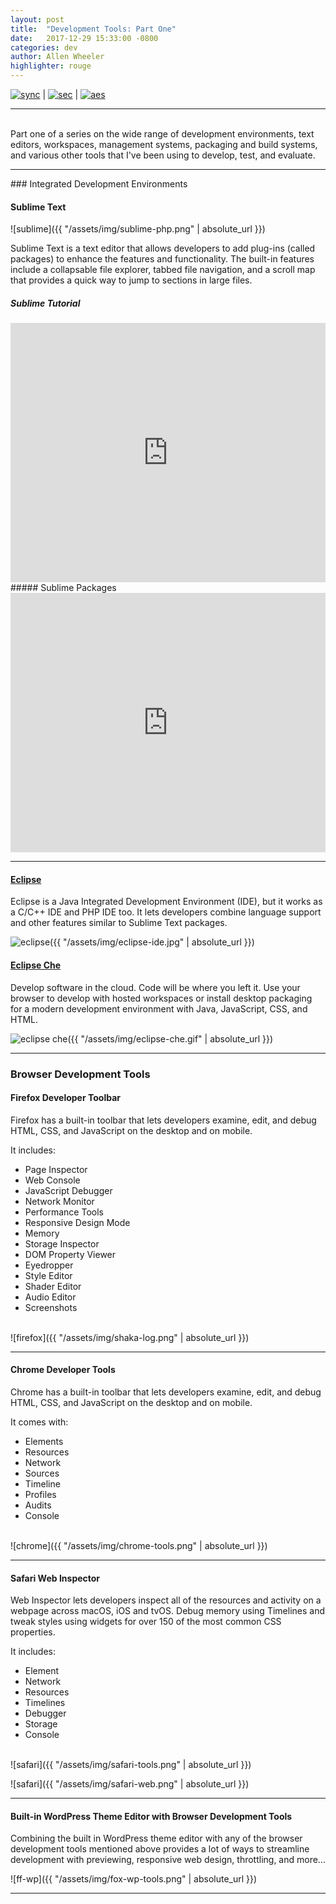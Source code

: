 ```yaml
---
layout: post
title:  "Development Tools: Part One"
date:   2017-12-29 15:33:00 -0800
categories: dev
author: Allen Wheeler
highlighter: rouge
---
```

[![sync](http://img.shields.io/badge/repository-synced-blue.svg)][sandbox-sync] | 
[![sec](https://img.shields.io/badge/pgp-secure-green.svg)][page-sec] | 
[![aes](https://img.shields.io/badge/cipher-sha256-orange.svg)][cipher]

[sandbox-sync]: https://defcast.github.io
[page-sec]: https://sks-keyservers.net/
[cipher]: https://en.wikipedia.org/wiki/Cipher
[Eclipse]: https://www.eclipse.org/
[Eclipse Che]: https://www.eclipse.org/che/

<hr>
<br>
Part one of a series on the wide range of development environments, text editors, workspaces, management systems, packaging and build systems, and various other tools that I've been using to develop, test, and evaluate.

<hr>
### Integrated Development Environments

#### Sublime Text

![sublime]({{ "/assets/img/sublime-php.png" | absolute_url }})

Sublime Text is a text editor that allows developers to add plug-ins (called packages) to enhance the features and functionality. The built-in features include a collapsable file explorer, tabbed file navigation, and a scroll map that provides a quick way to jump to sections in large files.

##### Sublime Tutorial

<iframe width="100%" height="415" src="https://www.youtube.com/embed/SVkR1ZkNusI" frameborder="0" gesture="media" allow="encrypted-media" allowfullscreen></iframe>
<br>
##### Sublime Packages

<iframe width="100%" height="415" src="https://www.youtube.com/embed/oHmPrjSzmwU" frameborder="0" gesture="media" allow="encrypted-media" allowfullscreen></iframe>
<br>
<hr>

#### [Eclipse]

Eclipse is a Java Integrated Development Environment (IDE), but it works as a C/C++ IDE and PHP IDE too. It lets developers combine language support and other features similar to Sublime Text packages.

![eclipse]({{ "/assets/img/eclipse-ide.jpg" | absolute_url }})

#### [Eclipse Che]

Develop software in the cloud. Code will be where you left it. Use your browser to develop with hosted workspaces or install desktop packaging for a modern development environment with Java, JavaScript, CSS, and HTML.

![eclipse che]({{ "/assets/img/eclipse-che.gif" | absolute_url }})

<hr>

### Browser Development Tools

#### Firefox Developer Toolbar

Firefox has a built-in toolbar that lets developers examine, edit, and debug HTML, CSS, and JavaScript on the desktop and on mobile.

It includes:

- Page Inspector
- Web Console
- JavaScript Debugger
- Network Monitor
- Performance Tools
- Responsive Design Mode
- Memory
- Storage Inspector
- DOM Property Viewer
- Eyedropper
- Style Editor
- Shader Editor
- Audio Editor
- Screenshots

<br>
![firefox]({{ "/assets/img/shaka-log.png" | absolute_url }})
<br>
<hr>

#### Chrome Developer Tools

Chrome has a built-in toolbar that lets developers examine, edit, and debug HTML, CSS, and JavaScript on the desktop and on mobile.

It comes with:

- Elements
- Resources
- Network
- Sources
- Timeline
- Profiles
- Audits
- Console

<br>
![chrome]({{ "/assets/img/chrome-tools.png" | absolute_url }})
<br>
<hr>

#### Safari Web Inspector

Web Inspector lets developers inspect all of the resources and activity on a webpage across macOS, iOS and tvOS. Debug memory using Timelines and tweak styles using widgets for over 150 of the most common CSS properties.

It includes:

- Element
- Network
- Resources
- Timelines
- Debugger
- Storage
- Console

<br>
![safari]({{ "/assets/img/safari-tools.png" | absolute_url }})
<br>

![safari]({{ "/assets/img/safari-web.png" | absolute_url }})
<br>
<hr>

#### Built-in WordPress Theme Editor with Browser Development Tools

Combining the built in WordPress theme editor with any of the browser development tools mentioned above provides a lot of ways to streamline development with previewing, responsive web design, throttling, and more...

![ff-wp]({{ "/assets/img/fox-wp-tools.png" | absolute_url }})

<hr>
